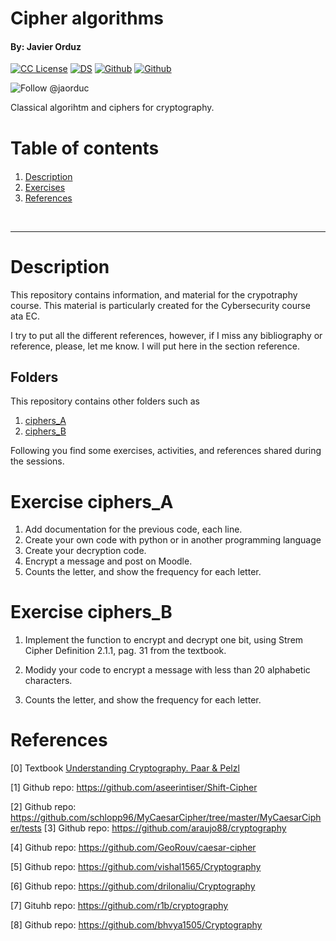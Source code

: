 # Cipher algorithms 
#### By: Javier Orduz
[license-badge]: https://img.shields.io/badge/License-CC-orange
[license]: https://creativecommons.org/licenses/by-nc-sa/3.0/deed.en
[![CC License][license-badge]][license]
[![DS](https://img.shields.io/badge/downloads-DS-green)](https://github.com/Earlham-College/DS_Fall_2022)
[![Github](https://img.shields.io/badge/jaorduz-repos-blue)](https://github.com/jaorduz/)
[![Github](https://img.shields.io/badge/jaorduc-repos-blue)](https://github.com/jaorduc/)

![Follow @jaorduc](https://img.shields.io/twitter/follow/jaorduc?label=follow&logo=twitter&logoColor=lkj&style=plastic)

Classical algorihtm and ciphers for cryptography.


<h1>Table of contents</h1>

<div class="alert  alert-block alert-info" style="margin-top: 20px">
    <ol>
        <li><a href="#descr">Description</a></li>
        <li><a href="#exerc">Exercises</a></li>
        <li><a href="#refer">References</a></li>

<!---         <ol>
             <li><a href="#reData">ZZZZ</a></li>
             <li><a href="#exData">YYY</a></li>
         </ol>
        <li><a href="#daExploration"> XXXX</a></li>   
    </ol>
    --->
</div>
<br>
<hr>

# Description

This repository contains information, and material for the crypotraphy course. 
This material is particularly created for the Cybersecurity course ata EC.




I try to put all the different references, however, if I miss any bibliography or reference, please, let me know. I will put here in the section reference.

## Folders
This repository contains other folders such as
1) [ciphers_A](https://github.com/jaorduc/cryptoClassic/ciphers_A)
1) [ciphers_B](https://github.com/jaorduc/cryptoClassic/ciphers_B)


Following you find some exercises, activities, and references shared during the sessions.


# Exercise ciphers_A

1. Add documentation for the previous code, each line.
1. Create your own code with python or in another programming language
1. Create your decryption code.
1. Encrypt a message and post on Moodle.
1. Counts the letter, and show the frequency for each letter.


# Exercise ciphers_B
1) Implement the function to encrypt and decrypt  one bit, using Strem Cipher Definition 2.1.1, pag. 31 from the textbook.

2) Modidy your code to encrypt a message with less than 20 alphabetic characters.

3) Counts the letter, and show the frequency for each letter.






# References
[0] Textbook [Understanding Cryptography. Paar & Pelzl](https://crypto-textbook.com)

[1] Github repo: https://github.com/aseerintiser/Shift-Cipher

[2] Github repo: https://github.com/schlopp96/MyCaesarCipher/tree/master/MyCaesarCipher/tests
[3] Github repo: https://github.com/araujo88/cryptography

[4] Github repo: https://github.com/GeoRouv/caesar-cipher

[5] Github repo: https://github.com/vishal1565/Cryptography

[6] Github repo: https://github.com/drilonaliu/Cryptography

[7] Gituhb repo: https://github.com/r1b/cryptography

[8] Github repo: https://github.com/bhvya1505/Cryptography